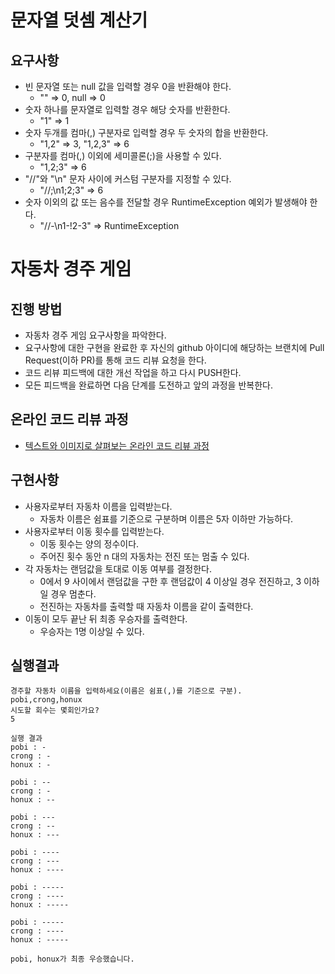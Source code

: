 # 문자열 덧셈 계산기
## 요구사항
- 빈 문자열 또는 null 값을 입력할 경우 0을 반환해야 한다.
    - "" => 0, null => 0
- 숫자 하나를 문자열로 입력할 경우 해당 숫자를 반환한다.
    - "1" => 1
- 숫자 두개를 컴마(,) 구분자로 입력할 경우 두 숫자의 합을 반환한다.
    - "1,2" => 3, "1,2,3" => 6
- 구분자를 컴마(,) 이외에 세미콜론(;)을 사용할 수 있다.
    - "1,2;3" => 6
- "//"와 "\n" 문자 사이에 커스텀 구분자를 지정할 수 있다.
    - "//;\n1;2;3" => 6
- 숫자 이외의 값 또는 음수를 전달할 경우 RuntimeException 예외가 발생해야 한다.
    - "//-\n1-!2-3" => RuntimeException

# 자동차 경주 게임
## 진행 방법
* 자동차 경주 게임 요구사항을 파악한다.
* 요구사항에 대한 구현을 완료한 후 자신의 github 아이디에 해당하는 브랜치에 Pull Request(이하 PR)를 통해 코드 리뷰 요청을 한다.
* 코드 리뷰 피드백에 대한 개선 작업을 하고 다시 PUSH한다.
* 모든 피드백을 완료하면 다음 단계를 도전하고 앞의 과정을 반복한다.

## 온라인 코드 리뷰 과정
* [텍스트와 이미지로 살펴보는 온라인 코드 리뷰 과정](https://github.com/next-step/nextstep-docs/tree/master/codereview)

## 구현사항
- 사용자로부터 자동차 이름을 입력받는다.
  - 자동차 이름은 쉼표를 기준으로 구분하며 이름은 5자 이하만 가능하다.
- 사용자로부터 이동 횟수를 입력받는다.
  - 이동 횟수는 양의 정수이다.
  - 주어진 횟수 동안 n 대의 자동차는 전진 또는 멈출 수 있다.
- 각 자동차는 랜덤값을 토대로 이동 여부를 결정한다.
  - 0에서 9 사이에서 랜덤값을 구한 후 랜덤값이 4 이상일 경우 전진하고, 3 이하일 경우 멈춘다.
  - 전진하는 자동차를 출력할 때 자동차 이름을 같이 출력한다.
- 이동이 모두 끝난 뒤 최종 우승자를 출력한다.
  - 우승자는 1명 이상일 수 있다.


## 실행결과
```
경주할 자동차 이름을 입력하세요(이름은 쉼표(,)를 기준으로 구분).
pobi,crong,honux
시도할 회수는 몇회인가요?
5

실행 결과
pobi : -
crong : -
honux : -

pobi : --
crong : -
honux : --

pobi : ---
crong : --
honux : ---

pobi : ----
crong : ---
honux : ----

pobi : -----
crong : ----
honux : -----

pobi : -----
crong : ----
honux : -----

pobi, honux가 최종 우승했습니다.
```
